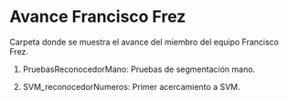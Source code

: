 # Avance Francisco Frez
Carpeta donde se muestra el avance del miembro del equipo Francisco Frez.

1. PruebasReconocedorMano: Pruebas de segmentación mano.

2. SVM_reconocedorNumeros: Primer acercamiento a SVM.